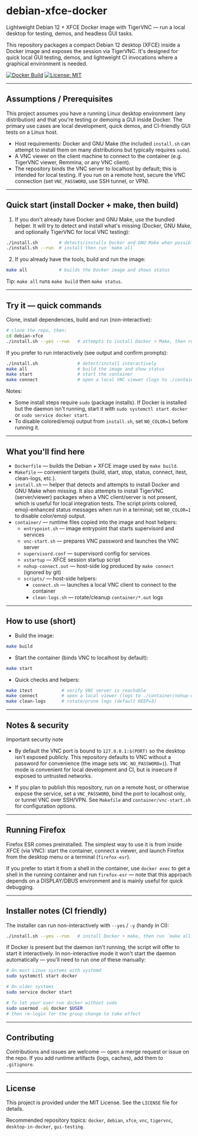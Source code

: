 # debian-xfce-docker

Lightweight Debian 12 + XFCE Docker image with TigerVNC — run a local desktop for testing, demos, and headless GUI tasks.

This repository packages a compact Debian 12 desktop (XFCE) inside a Docker image and exposes the session via TigerVNC. It's designed for quick local GUI testing, demos, and lightweight CI invocations where a graphical environment is needed.

[![Docker Build](https://img.shields.io/badge/docker-ready-brightgreen.svg)](https://www.docker.com/)
[![License: MIT](https://img.shields.io/badge/license-MIT-blue.svg)](./LICENSE)

---
## Assumptions / Prerequisites

This project assumes you have a running Linux desktop environment (any distribution) and that you're testing or demoing a GUI inside Docker. The primary use cases are local development, quick demos, and CI-friendly GUI tests on a Linux host.

- Host requirements: Docker and GNU Make (the included `install.sh` can attempt to install them on many distributions but typically requires `sudo`).
- A VNC viewer on the client machine to connect to the container (e.g. TigerVNC viewer, Remmina, or any VNC client).
- The repository binds the VNC server to localhost by default; this is intended for local testing. If you run on a remote host, secure the VNC connection (set `VNC_PASSWORD`, use SSH tunnel, or VPN).

---

## Quick start (install Docker + make, then build)

1) If you don't already have Docker and GNU Make, use the bundled helper. It will try to detect and install what's missing (Docker, GNU Make, and optionally TigerVNC for local VNC testing):

```sh
./install.sh        # detects/installs Docker and GNU Make when possible
./install.sh --run  # install then run `make all`
```

2) If you already have the tools, build and run the image:

```sh
make all            # builds the Docker image and shows status
```

Tip: `make all` runs `make build` then `make status`.

---
## Try it — quick commands

Clone, install dependencies, build and run (non-interactive):

```sh
# clone the repo, then:
cd debian-xfce
./install.sh --yes --run   # attempts to install Docker + Make, then runs `make all`
```

If you prefer to run interactively (see output and confirm prompts):

```sh
./install.sh               # detect/install interactively
make all                   # build the image and show status
make start                 # start the container
make connect               # open a local VNC viewer (logs to ./container/nohup-connect.out)
```

Notes:
- Some install steps require `sudo` (package installs). If Docker is installed but the daemon isn't running, start it with `sudo systemctl start docker` or `sudo service docker start`.
- To disable colored/emoji output from `install.sh`, set `NO_COLOR=1` before running it.

---
## What you'll find here

- `Dockerfile` — builds the Debian + XFCE image used by `make build`.
- `Makefile` — convenient targets (build, start, stop, status, connect, itest, clean-logs, etc.).
- `install.sh` — helper that detects and attempts to install Docker and GNU Make when missing. It also attempts to install TigerVNC (server/viewer) packages when a VNC client/server is not present, which is useful for local integration tests. The script prints colored, emoji-enhanced status messages when run in a terminal; set `NO_COLOR=1` to disable color/emoji output.
- `container/` — runtime files copied into the image and host helpers:
  - `entrypoint.sh` — image entrypoint that starts supervisord and services
  - `vnc-start.sh` — prepares VNC password and launches the VNC server
  - `supervisord.conf` — supervisord config for services
  - `xstartup` — XFCE session startup script
  - `nohup-connect.out` — host-side log produced by `make connect` (ignored by git)
  - `scripts/` — host-side helpers:
    - `connect.sh` — launches a local VNC client to connect to the container
    - `clean-logs.sh` — rotate/cleanup `container/*.out` logs

---
## How to use (short)

- Build the image:

```sh
make build
```

- Start the container (binds VNC to localhost by default):

```sh
make start
```

- Quick checks and helpers:

```sh
make itest           # verify VNC server is reachable
make connect         # open a local viewer (logs to ./container/nohup-connect.out)
make clean-logs      # rotate/prune logs (default KEEP=3)
```

---
## Notes & security

Important security note

- By default the VNC port is bound to `127.0.0.1:$(PORT)` so the desktop isn't exposed publicly. This repository defaults to VNC without a password for convenience (the image sets `VNC_NO_PASSWORD=1`). That mode is convenient for local development and CI, but is insecure if exposed to untrusted networks.

- If you plan to publish this repository, run on a remote host, or otherwise expose the service, set a `VNC_PASSWORD`, bind the port to localhost only, or tunnel VNC over SSH/VPN. See `Makefile` and `container/vnc-start.sh` for configuration options.

---
## Running Firefox

Firefox ESR comes preinstalled. The simplest way to use it is from inside XFCE (via VNC): start the container, connect a viewer, and launch Firefox from the desktop menu or a terminal (`firefox-esr`).

If you prefer to start it from a shell in the container, use `docker exec` to get a shell in the running container and run `firefox-esr` — note that this approach depends on a DISPLAY/DBUS environment and is mainly useful for quick debugging.

---
## Installer notes (CI friendly)

The installer can run non-interactively with `--yes` / `-y` (handy in CI):

```sh
./install.sh --yes --run   # install Docker + make, then run `make all`
```

If Docker is present but the daemon isn't running, the script will offer to start it interactively. In non-interactive mode it won't start the daemon automatically — you'll need to run one of these manually:

```sh
# On most Linux systems with systemd
sudo systemctl start docker

# On older systems
sudo service docker start

# To let your user run docker without sudo
sudo usermod -aG docker $USER
# then re-login for the group change to take effect
```

---
## Contributing

Contributions and issues are welcome — open a merge request or issue on the repo. If you add runtime artifacts (logs, caches), add them to `.gitignore`.

---
## License

This project is provided under the MIT License. See the `LICENSE` file for details.

Recommended repository topics: `docker`, `debian`, `xfce`, `vnc`, `tigervnc`, `desktop-in-docker`, `gui-testing`.

